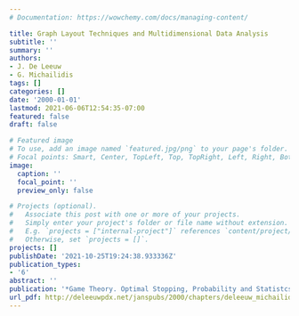 ```yaml
---
# Documentation: https://wowchemy.com/docs/managing-content/

title: Graph Layout Techniques and Multidimensional Data Analysis
subtitle: ''
summary: ''
authors:
- J. De Leeuw
- G. Michailidis
tags: []
categories: []
date: '2000-01-01'
lastmod: 2021-06-06T12:54:35-07:00
featured: false
draft: false

# Featured image
# To use, add an image named `featured.jpg/png` to your page's folder.
# Focal points: Smart, Center, TopLeft, Top, TopRight, Left, Right, BottomLeft, Bottom, BottomRight.
image:
  caption: ''
  focal_point: ''
  preview_only: false

# Projects (optional).
#   Associate this post with one or more of your projects.
#   Simply enter your project's folder or file name without extension.
#   E.g. `projects = ["internal-project"]` references `content/project/deep-learning/index.md`.
#   Otherwise, set `projects = []`.
projects: []
publishDate: '2021-10-25T19:24:38.933336Z'
publication_types:
- '6'
abstract: ''
publication: '*Game Theory. Optimal Stopping, Probability and Statistcs*'
url_pdf: http://deleeuwpdx.net/janspubs/2000/chapters/deleeuw_michailidis_C_00.pdf
---
```

